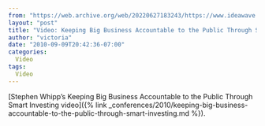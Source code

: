 ```yaml
---
from: "https://web.archive.org/web/20220627183243/https://www.ideawave.ca/video-keeping-big-business-accountable-to-the-public-through-smart-investing/"
layout: "post"
title: "Video: Keeping Big Business Accountable to the Public Through Smart Investing"
author: "victoria"
date: "2010-09-09T20:42:36-07:00"
categories:
  Video
tags: 
  Video
---
```


[Stephen Whipp’s Keeping Big Business Accountable to the Public Through Smart Investing video]({% link _conferences/2010/keeping-big-business-accountable-to-the-public-through-smart-investing.md %}).
